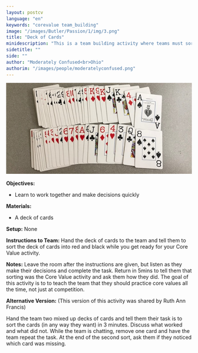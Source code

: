 ```yaml
---
layout: postcv
language: "en"
keywords: "corevalue team_building"
image: "/images/Butler/Passion/1/img/3.png"
title: "Deck of Cards"
minidescription: "This is a team building activity where teams must sort a deck of cards."
sidetitle: ""
side: ""
author: "Moderately Confused<br>Ohio"
authorim: "/images/people/moderatelyconfused.png"
---
```



<img src="/images/CoreValues/DeckofCards.jpg" style="max-width: 100%">

<b>Objectives:</b>
- Learn to work together and make decisions quickly

<b>Materials:</b>
- A deck of cards

<b>Setup:</b>
None

<b>Instructions to Team:</b>
Hand the deck of cards to the team and tell them to sort the deck of cards into red and black while you get ready for your Core Value activity.

<b>Notes:</b>
Leave the room after the instructions are given, but listen as they make their decisions and complete the task. Return in 5mins to tell them that sorting was the Core Value activity and ask them how they did. The goal of this activity is to to teach the team that they should practice core values all the time, not just at competition.

<b>Alternative Version:</b> (This version of this activity was shared by Ruth Ann Francis)

Hand the team two mixed up decks of cards and tell them their task is to sort the cards (in any way they want) in 3 minutes. Discuss what worked and what did not.  While the team is chatting, remove one card and have the team repeat the task.  At the end of the second sort, ask them if they noticed which card was missing.




